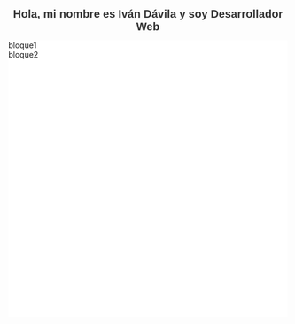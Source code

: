 
   <h1 style="font-family: Arial, sans-serif; font-size: 20px; color: #333; text-align: center;">
        Hola, mi nombre es Iván Dávila y soy Desarrollador Web
    </h1><div style="width: 100%; height: 500px; background-color: white;"><div> bloque1 </div><div> bloque2 </div></div>



